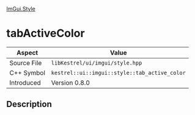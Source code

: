 [ImGui.Style](index.md)
# tabActiveColor
| Aspect | Value |
| --- | --- |
| Source File | `libKestrel/ui/imgui/style.hpp` |
| C++ Symbol | `kestrel::ui::imgui::style::tab_active_color` |
| Introduced | Version 0.8.0 |
## Description
